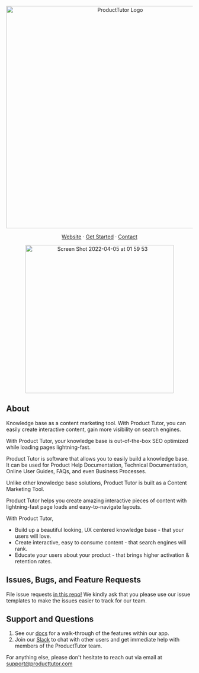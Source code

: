 <p align="center">
    <a href="https://producttutor.com">
    <img width="600" alt="ProductTutor Logo" src="https://cdn.producttutor.com/logo-hd.png">
    </a>
</p>

<p align="center">
  <a href="https://producttutor.com">Website</a>
  ·
  <a href="https://producttutor.com/getting-started">Get Started</a>
  ·
  <a href="https://producttutor.com/contact">Contact</a>
</p>

<p align="center">
<a href="https://producttutor.com">
    <img width="400" alt="Screen Shot 2022-04-05 at 01 59 53" src="https://cdn.producttutor.com/landing/img/pt-features.png">
</a>
</p>

## About

Knowledge base as a content marketing tool.
With Product Tutor, you can easily create interactive content, gain more visibility on search engines.

With Product Tutor, your knowledge base is out-of-the-box SEO optimized while loading pages lightning-fast.

Product Tutor is software that allows you to easily build a knowledge base. It can be used for Product Help Documentation, Technical Documentation, Online User Guides, FAQs, and even Business Processes.

Unlike other knowledge base solutions, Product Tutor is built as a Content Marketing Tool.

Product Tutor helps you create amazing interactive pieces of content with lightning-fast page loads and easy-to-navigate layouts.

With Product Tutor,

- Build up a beautiful looking, UX centered knowledge base - that your users will love.
- Create interactive, easy to consume content - that search engines will rank.
- Educate your users about your product - that brings higher activation & retention rates.


## Issues, Bugs, and Feature Requests

File issue requests [in this repo!](https://github.com/producttutor/producttutor/issues/new/choose)
We kindly ask that you please use our issue templates to make the issues easier to track for our team.


## Support and Questions

1. See our [docs](https://producttutor.com/getting-started) for a walk-through of the features within our app.
2. Join our [Slack](https://join.slack.com/t/producttutor/shared_invite/zt-1rt7h13hg-d5rmiJndQy3nQGmTsgqYWw) to chat with other users and get immediate help with members of the ProductTutor team.

For anything else, please don't hesitate to reach out via email at support@producttutor.com